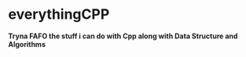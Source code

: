 # everythingCPP

**Tryna FAFO the stuff i can do with Cpp along with Data Structure and Algorithms**
